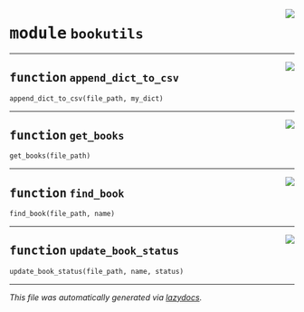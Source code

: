 <!-- markdownlint-disable -->

<a href="./python/src/bookutils.py#L0"><img align="right" style="float:right;" src="https://img.shields.io/badge/-source-cccccc?style=flat-square"></a>

# <kbd>module</kbd> `bookutils`





---

<a href="./python/src/bookutils.py#L22"><img align="right" style="float:right;" src="https://img.shields.io/badge/-source-cccccc?style=flat-square"></a>

## <kbd>function</kbd> `append_dict_to_csv`

```python
append_dict_to_csv(file_path, my_dict)
```






---

<a href="./python/src/bookutils.py#L32"><img align="right" style="float:right;" src="https://img.shields.io/badge/-source-cccccc?style=flat-square"></a>

## <kbd>function</kbd> `get_books`

```python
get_books(file_path)
```






---

<a href="./python/src/bookutils.py#L40"><img align="right" style="float:right;" src="https://img.shields.io/badge/-source-cccccc?style=flat-square"></a>

## <kbd>function</kbd> `find_book`

```python
find_book(file_path, name)
```






---

<a href="./python/src/bookutils.py#L50"><img align="right" style="float:right;" src="https://img.shields.io/badge/-source-cccccc?style=flat-square"></a>

## <kbd>function</kbd> `update_book_status`

```python
update_book_status(file_path, name, status)
```








---

_This file was automatically generated via [lazydocs](https://github.com/ml-tooling/lazydocs)._
